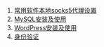 1. [常用软件本地socks5代理设置](001/001.md)
2. [MySQL安装及使用](002/002.md)
3. [WordPress安装及使用](003/003.md) 
4. [身份验证](004/004.md)
